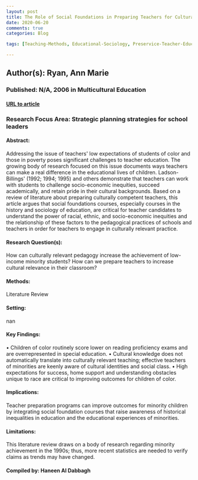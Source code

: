 ```yaml
---
layout: post
title: The Role of Social Foundations in Preparing Teachers for Culturally Relevant Practice
date: 2020-06-20
comments: true
categories: Blog

tags: [Teaching-Methods, Educational-Sociology, Preservice-Teacher-Education, Teacher-Attitudes, Foundations-of-Education, Teacher-Responsibility, Teacher-Influence, Equal-Education, Disadvantaged-Youth, Cultural-Pluralism, Educational-History, Racial-Bias, Social-Bias, Socioeconomic-Status]

---
```


## Author(s):  Ryan, Ann Marie

### Published: N/A, 2006 in Multicultural Education

#### [URL to article](http://eds.a.ebscohost.com.proxy.uchicago.edu/eds/pdfviewer/pdfviewer?vid=1&sid=2a1acdcd-da30-47a2-b82a-ba0f784bad92%40sessionmgr4008)

### Research Focus Area: Strategic planning strategies for school leaders

#### Abstract:
Addressing the issue of teachers' low expectations of students of color and those in poverty poses significant challenges to teacher education. The growing body of research focused on this issue documents ways teachers can make a real difference in the educational lives of children. Ladson-Billings' (1992; 1994; 1995) and others demonstrate that teachers can work with students to challenge socio-economic inequities, succeed academically, and retain pride in their cultural backgrounds. Based on a review of literature about preparing culturally competent teachers, this article argues that social foundations courses, especially courses in the history and sociology of education, are critical for teacher candidates to understand the power of racial, ethnic, and socio-economic inequities and the relationship of these factors to the pedagogical practices of schools and teachers in order for teachers to engage in culturally relevant practice.


#### Research Question(s):
How can culturally relevant pedagogy increase the achievement of low-income minority students? How can we prepare teachers to increase cultural relevance in their classroom?


#### Methods:
Literature Review


#### Setting:
nan


#### Key Findings:
• Children of color routinely score lower on reading proficiency exams and are overrepresented in special education. • Cultural knowledge does not automatically translate into culturally relevant teaching; effective teachers of minorities are keenly aware of cultural identities and social class. • High expectations for success, home support and understanding obstacles unique to race are critical to improving outcomes for children of color. 


#### Implications:
Teacher preparation programs can improve outcomes for minority children by integrating social foundation courses that raise awareness of historical inequalities in education and the educational experiences of minorities.


#### Limitations:
This literature review draws on a body of research regarding minority achievement in the 1990s; thus, more recent statistics are needed to verify claims as trends may have changed.


#### Compiled by: Haneen Al Dabbagh

